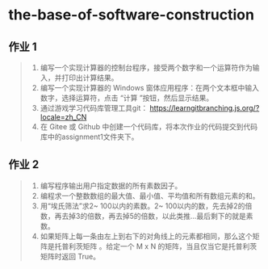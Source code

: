 # the-base-of-software-construction<br>
## 作业 1
> 1. 编写一个实现计算器的控制台程序，接受两个数字和一个运算符作为输入，并打印出计算结果。
> 2. 编写一个实现计算器的 Windows 窗体应用程序：在两个文本框中输入数字，选择运算符，点击 “计算 ”按钮，然后显示结果。
> 3. 通过游戏学习代码库管理工具git： https://learngitbranching.js.org/?locale=zh_CN
> 4. 在 Gitee 或 Github 中创建一个代码库，将本次作业的代码提交到代码库中的assignment1文件夹下。
## 作业 2
> 1. 编写程序输出用户指定数据的所有素数因子。
> 2. 编程求一个整数数组的最大值、最小值、平均值和所有数组元素的和。
> 3. 用“埃氏筛法”求2~ 100以内的素数。2~ 100以内的数，先去掉2的倍数，再去掉3的倍数，再去掉5的倍数，以此类推...最后剩下的就是素数。
> 4. 如果矩阵上每一条由左上到右下的对角线上的元素都相同，那么这个矩阵是托普利茨矩阵 。给定一个 M x N 的矩阵，当且仅当它是托普利茨矩阵时返回 True。
